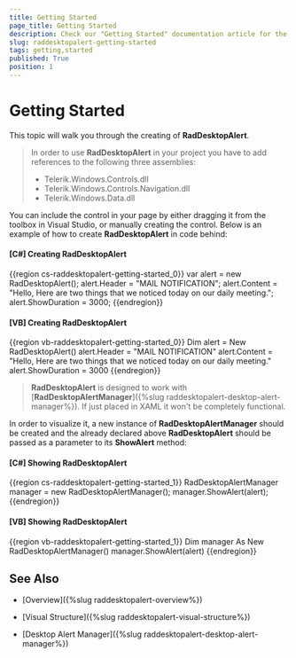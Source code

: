 ```yaml
---
title: Getting Started
page_title: Getting Started
description: Check our "Getting Started" documentation article for the RadDesktopAlert WPF control.
slug: raddesktopalert-getting-started
tags: getting,started
published: True
position: 1
---
```


# Getting Started

This topic will walk you through the creating of __RadDesktopAlert__.    

>In order to use __RadDesktopAlert__ in your project you have to add references to the following three assemblies:
> * Telerik.Windows.Controls.dll
> * Telerik.Windows.Controls.Navigation.dll
> * Telerik.Windows.Data.dll

You can include the control in your page by either dragging it from the toolbox in Visual Studio, or manually creating the control. Below is an example of how to create __RadDesktopAlert__ in code behind:

#### __[C#]  Creating RadDesktopAlert__

{{region cs-raddesktopalert-getting-started_0}}
	var alert = new RadDesktopAlert();
	alert.Header = "MAIL NOTIFICATION";
	alert.Content = "Hello, Here are two things that we noticed today on our daily meeting.";
	alert.ShowDuration = 3000;
{{endregion}}

#### __[VB]  Creating RadDesktopAlert__

{{region vb-raddesktopalert-getting-started_0}}
	Dim alert = New RadDesktopAlert()
	alert.Header = "MAIL NOTIFICATION"
	alert.Content = "Hello, Here are two things that we noticed today on our daily meeting."
	alert.ShowDuration = 3000
{{endregion}}

>__RadDesktopAlert__ is designed to work with [__RadDesktopAlertManager__]({%slug raddesktopalert-desktop-alert-manager%}). If just placed in XAML it won't be completely functional.

In order to visualize it, a new instance of __RadDesktopAlertManager__ should be created and the already declared above __RadDesktopAlert__ should be passed as a parameter to its __ShowAlert__ method:

#### __[C#]  Showing RadDesktopAlert__

{{region cs-raddesktopalert-getting-started_1}}
	RadDesktopAlertManager manager = new RadDesktopAlertManager();
	manager.ShowAlert(alert);
{{endregion}}

#### __[VB]  Showing RadDesktopAlert__

{{region vb-raddesktopalert-getting-started_1}}
	Dim manager As New RadDesktopAlertManager()
	manager.ShowAlert(alert)
{{endregion}}

## See Also

 * [Overview]({%slug raddesktopalert-overview%})

 * [Visual Structure]({%slug raddesktopalert-visual-structure%})
 
 * [Desktop Alert Manager]({%slug raddesktopalert-desktop-alert-manager%})
